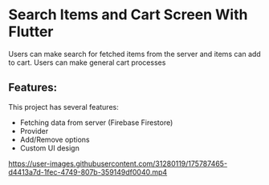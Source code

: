 # Search Items and Cart Screen With Flutter

Users can make search for fetched items from the server and items can add to cart. Users can make general cart processes

## Features:

This project has several features:

- Fetching data from server (Firebase Firestore)
- Provider
- Add/Remove options
- Custom UI design

https://user-images.githubusercontent.com/31280119/175787465-d4413a7d-1fec-4749-807b-359149df0040.mp4

